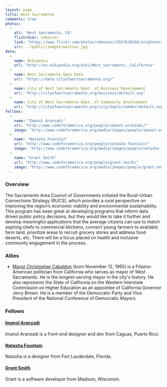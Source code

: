 ```yaml
---
layout: page
title: West Sacramento
comments: true
photos:
  -
    alt: "West Sacramento, CA"
    flickrUser: cmkeiner
    link: "https://www.flickr.com/photos/cmkeiner/5557630150/in/photostream/"
    src: ../public/images/westsac.jpg
data:
  -
    name: Wikipedia
    url: "http://en.wikipedia.org/wiki/West_Sacramento,_California"
  -
    name: West Sacramento Open Data
    url: "https://data.cityofwestsacramento.org/"
  -
    name: City of West Sacramento Dept. of Business Development
    url: "http://cityofwestsacramento.org/business/default.asp"
  -
    name: City of West Sacramento Dept. of Community Development
    url: "http://cityofwestsacramento.org/city/depts/comdev/default.asp"
fellows:
  -
    name: "Imanol Aranzadi"
    url: "http://www.codeforamerica.org/people/imanol-aranzadi/"
    image: "http://www.codeforamerica.org/media/images/people/imanol-aranzadi.jpg"
  -
    name: "Natasha Fountain"
    url: "http://www.codeforamerica.org/people/natasha-fountain/"
    image: "http://www.codeforamerica.org/media/images/people/natasha-fountain.png"
  -
    name: "Grant Smith"
    url: "http://www.codeforamerica.org/people/grant-smith/"
    image: "http://www.codeforamerica.org/media/images/people/grant-smith.png"
---
```


### Overview

The Sacramento Area Council of Governments initiated the Rural-Urban Connections Strategy (RUCS), which provides a rural perspective on improving the region’s economic viability and environmental sustainability. This program has been great at developing programs that inform data driven public policy decisions, but they would like to take it further and develop meaningful applications that the average citizens can use to match aspiring chefs to commercial kitchens, connect young farmers to available farm land, prioritize areas to recruit grocery stores and address food deserts, etc. There will be a focus placed on health and inclusive community engagement in the process.

### Allies

* [Mayor Christopher Cabaldon](http://en.wikipedia.org/wiki/Christopher_Cabaldon)
(born November 12, 1965) is a Filipino-American politician from California who serves as mayor of West Sacramento. He is the longest-serving mayor in the city's history. He also represents the State of California on the Western Interstate Commission on Higher Education as an appointee of California Governor Jerry Brown. He is a member of the Democratic Party and Vice President of the National Conference of Democratic Mayors.

### Fellows

#### [Imanol Aranzadi](http://www.codeforamerica.org/people/imanol-aranzadi/)
Imanol Aranzadi is a front-end designer and dev from Caguas, Puerto Rico.
#### [Natasha Fountain](http://www.codeforamerica.org/people/natasha-fountain/)
Natasha is a designer from Fort Lauderdale, Florida.
#### [Grant Smith](http://www.codeforamerica.org/people/grant-smith/)
Grant is a software developer from Madison, Wisconsin.
